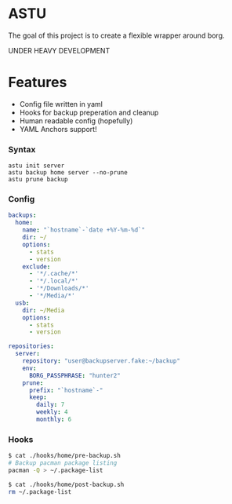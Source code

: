 ASTU
====

The goal of this project is to create a flexible wrapper around borg.  

UNDER HEAVY DEVELOPMENT


# Features
  * Config file written in yaml
  * Hooks for backup preperation and cleanup
  * Human readable config (hopefully)
  * YAML Anchors support!


### Syntax
```
astu init server
astu backup home server --no-prune
astu prune backup 
```

### Config
```yaml
backups:
  home:
    name: "`hostname`-`date +%Y-%m-%d`"
    dir: ~/
    options:
      - stats
      - version
    exclude:
      - '*/.cache/*'
      - '*/.local/*'
      - '*/Downloads/*'
      - '*/Media/*'
  usb:
    dir: ~/Media
    options:
      - stats
      - version

repositories:
  server:
    repository: "user@backupserver.fake:~/backup"
    env:
      BORG_PASSPHRASE: "hunter2"
    prune:
      prefix: "`hostname`-"
      keep:
        daily: 7
        weekly: 4
        monthly: 6

```

### Hooks
```sh
$ cat ./hooks/home/pre-backup.sh
# Backup pacman package listing
pacman -Q > ~/.package-list

$ cat ./hooks/home/post-backup.sh
rm ~/.package-list
```


